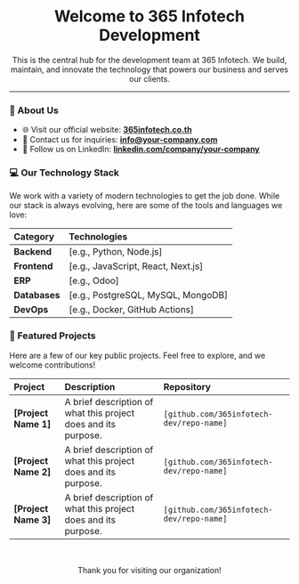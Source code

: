 <p align="center">
  <h1 align="center">Welcome to 365 Infotech Development</h1>
</p>

<p align="center">
  This is the central hub for the development team at 365 Infotech. We build, maintain, and innovate the technology that powers our business and serves our clients.
</p>

---

### 🚀 About Us

* 🌐 Visit our official website: **[365infotech.co.th](https://www.365infotech.co.th/)**
* 📧 Contact us for inquiries: **[info@your-company.com](mailto:info@your-company.com)**
* 💼 Follow us on LinkedIn: **[linkedin.com/company/your-company](https://www.linkedin.com/company/your-company)**

### 💻 Our Technology Stack

We work with a variety of modern technologies to get the job done. While our stack is always evolving, here are some of the tools and languages we love:

| Category | Technologies |
| :--- | :--- |
| **Backend** | [e.g., Python, Node.js] |
| **Frontend** | [e.g., JavaScript, React, Next.js] |
| **ERP** | [e.g., Odoo] |
| **Databases** | [e.g., PostgreSQL, MySQL, MongoDB] |
| **DevOps** | [e.g., Docker, GitHub Actions] |

### 🌟 Featured Projects

Here are a few of our key public projects. Feel free to explore, and we welcome contributions!

| Project | Description | Repository |
| :--- | :--- | :--- |
| **[Project Name 1]** | A brief description of what this project does and its purpose. | `[github.com/365infotech-dev/repo-name]` |
| **[Project Name 2]** | A brief description of what this project does and its purpose. | `[github.com/365infotech-dev/repo-name]` |
| **[Project Name 3]** | A brief description of what this project does and its purpose. | `[github.com/365infotech-dev/repo-name]` |

<br>

<p align="center">
  Thank you for visiting our organization!
</p>
